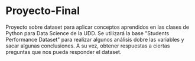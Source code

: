 # Proyecto-Final
Proyecto sobre dataset para aplicar conceptos aprendidos en las clases de Python para Data Science de la UDD.
Se utilizará la base "Students Performance Dataset" para realizar algunos análisis dobre las variables y sacar algunas conclusiones. A su vez, obtener respuestas a ciertas preguntas que nos pueda responder el dataset.

